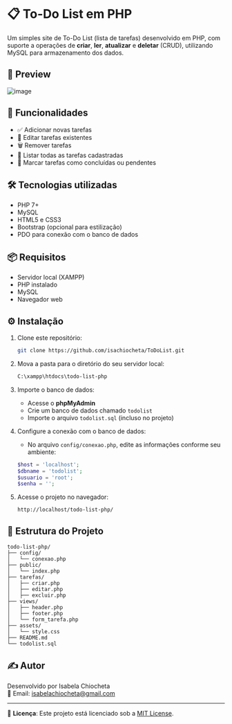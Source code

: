 # 📋 To-Do List em PHP

Um simples site de To-Do List (lista de tarefas) desenvolvido em PHP, com suporte a operações de **criar**, **ler**, **atualizar** e **deletar** (CRUD), utilizando MySQL para armazenamento dos dados.

## 📸 Preview

![image](https://github.com/user-attachments/assets/23b87f0e-e1a5-40ac-9455-01e06bb79742)

## 🚀 Funcionalidades

- ✅ Adicionar novas tarefas  
- 📝 Editar tarefas existentes  
- 🗑️ Remover tarefas  
- 📃 Listar todas as tarefas cadastradas  
- 📌 Marcar tarefas como concluídas ou pendentes  

## 🛠️ Tecnologias utilizadas

- PHP 7+
- MySQL
- HTML5 e CSS3
- Bootstrap (opcional para estilização)
- PDO para conexão com o banco de dados

## 📦 Requisitos

- Servidor local (XAMPP)
- PHP instalado
- MySQL
- Navegador web

## ⚙️ Instalação

1. Clone este repositório:
   ```bash
   git clone https://github.com/isachiocheta/ToDoList.git
   ```

2. Mova a pasta para o diretório do seu servidor local:
   ```bash
   C:\xampp\htdocs\todo-list-php
   ```

3. Importe o banco de dados:
   - Acesse o **phpMyAdmin**
   - Crie um banco de dados chamado `todolist`
   - Importe o arquivo `todolist.sql` (incluso no projeto)

4. Configure a conexão com o banco de dados:
   - No arquivo `config/conexao.php`, edite as informações conforme seu ambiente:

   ```php
   $host = 'localhost';
   $dbname = 'todolist';
   $usuario = 'root';
   $senha = '';
   ```

5. Acesse o projeto no navegador:
   ```
   http://localhost/todo-list-php/
   ```

## 📁 Estrutura do Projeto

```
todo-list-php/
├── config/
│   └── conexao.php
├── public/
│   └── index.php
├── tarefas/
│   ├── criar.php
│   ├── editar.php
│   ├── excluir.php
├── views/
│   ├── header.php
│   ├── footer.php
│   └── form_tarefa.php
├── assets/
│   └── style.css
├── README.md
└── todolist.sql
```

## ✍️ Autor

Desenvolvido por Isabela Chiocheta  
📧 Email: isabelachiocheta@gmail.com 

---

📌 **Licença**: Este projeto está licenciado sob a [MIT License](LICENSE).
